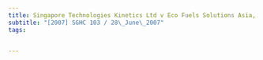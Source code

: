 ```yaml
---
title: Singapore Technologies Kinetics Ltd v Eco Fuels Solutions Asia, Inc and Others 
subtitle: "[2007] SGHC 103 / 28\_June\_2007"
tags:


---
```


